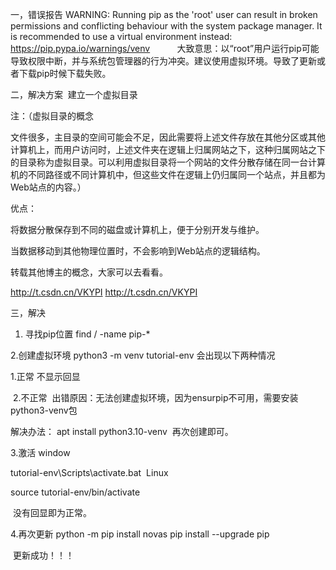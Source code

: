 一，错误报告
WARNING: Running pip as the 'root' user can result in broken permissions and conflicting behaviour with the system package manager. It is recommended to use a virtual environment instead: https://pip.pypa.io/warnings/venv          
大致意思：以“root”用户运行pip可能导致权限中断，并与系统包管理器的行为冲突。建议使用虚拟环境。导致了更新或者下载pip时候下载失败。



二，解决方案 
建立一个虚拟目录

注：（虚拟目录的概念

文件很多，主目录的空间可能会不足，因此需要将上述文件存放在其他分区或其他计算机上，而用户访问时，上述文件夹在逻辑上归属网站之下，这种归属网站之下的目录称为虚拟目录。可以利用虚拟目录将一个网站的文件分散存储在同一台计算机的不同路径或不同计算机中，但这些文件在逻辑上仍归属同一个站点，并且都为Web站点的内容。）

优点：

将数据分散保存到不同的磁盘或计算机上，便于分别开发与维护。

当数据移动到其他物理位置时，不会影响到Web站点的逻辑结构。

转载其他博主的概念，大家可以去看看。

http://t.csdn.cn/VKYPI
http://t.csdn.cn/VKYPI

三，解决
1. 寻找pip位置
find / -name pip-*


2.创建虚拟环境
python3 -m venv tutorial-env
会出现以下两种情况

1.正常
不显示回显


 2.不正常
 出错原因：无法创建虚拟环境，因为ensurpip不可用，需要安装python3-venv包

解决办法：
 apt install python3.10-venv
 再次创建即可。

3.激活
window

tutorial-env\Scripts\activate.bat
 Linux

source tutorial-env/bin/activate


 没有回显即为正常。

4.再次更新
python -m pip install novas
pip install --upgrade pip



 更新成功！！！